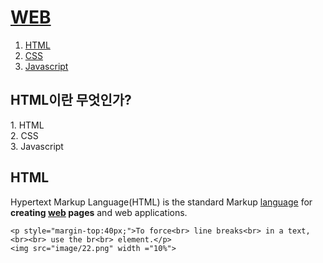 <!DOCTYPE html>

<head>
<title>WEB1-html</title>
<meta charset="UTF-8"> <!--UTF-8로 문서를 읽어라라는 뜻-->
</head>

<body>
    <h1><a href = "index.html">WEB</a></h1>
    <ol>
        <li><a href = "2.html">HTML</a></li>
        <li><a href = "3.html">CSS</a></li>
        <li><a href = "4.html">Javascript</a></li>
    </ol>
    <h2>HTML이란 무엇인가?</h2>
    1. HTML <br>
    2. CSS <br>
    3. Javascript <br>
    <h2>HTML</h2>
    Hypertext Markup Language(HTML) is the standard Markup <a href = "https://www.naver.com/" title = naver target="_blank">language</a> 
    for <strong>creating <u>web</u> pages</strong> and web applications.

    <p style="margin-top:40px;">To force<br> line breaks<br> in a text,<br><br> use the br<br> element.</p>
    <img src="image/22.png" width ="10%">
</body>
